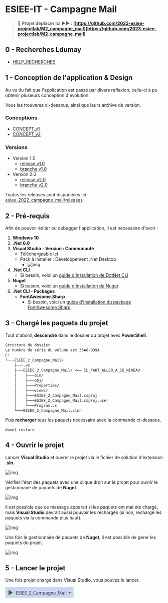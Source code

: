 # ESIEE-IT - Campagne Mail

> 🚨 **Projet déplacer ici ▶▶ : [https://github.com/2023-esiee-projectlab/M2_campagne_mail](https://github.com/2023-esiee-projectlab/M2_campagne_mail)**

## 0 - Recherches Ldumay

- [HELP_RECHERCHES](HELP_RECHERCHES.md)

## 1 - Conception de l'application & Design

Au vu du fait que l'application est passé par divers reflexion, celle-ci à pu obtenir plusieurs conception d'évolution.

Vous les trouverez ci-dessous, ainsi que leurs archive de version.

### Conceptions

- [CONCEPT_v1](CONCEPT_v1.md)
- [CONCEPT_v2](CONCEPT_v2.md)

### Versions

- Version 1.0
  - [release v1.0](https://github.com/ldumay/esiee_2022_campagne_mail/releases/tag/v1.0)
  - [branche v1.0](https://github.com/ldumay/esiee_2022_campagne_mail/tree/v1.0)
- Version 2.0
  - [release v2.0](https://github.com/ldumay/esiee_2022_campagne_mail/releases/tag/v2.0)
  - [branche v2.0](https://github.com/ldumay/esiee_2022_campagne_mail/tree/v2.0)

Toutes les releases sont disponibles ici : [esiee_2022_campagne_mail/releases](https://github.com/ldumay/esiee_2022_campagne_mail/releases) 

## 2 - Pré-requis

Afin de pouvoir éditer ou débugger l'application, il est nécessaire d'avoir :

1. **Windows 10**
2. **.Net 6.0**
3. **Visual Studio - Version : Communauté**
    - Téléchargeable [ici](https://visualstudio.microsoft.com/fr/downloads/)
    - Pack à installer : Développement .Net Desktop
      - ![img](_img/Visual_Studio_Installer.png)
4. **.Net CLI**
    - Si besoin, voici un [guide d'installation de DotNet CLI](Install_DotNet_CLI.md)
5. **Nuget**
    - Si besoin, voici un [guide d'installation de Nuget](Install_Nuget.md)
6. **.Net CLI - Packages**
    - **FontAwesome.Sharp**
        - Si besoin, voici un [guide d'installation du package FontAwesome.Sharp](Install_DotNet_CLI_FontAwesome_Sharp.md)

## 3 - Chargé les paquets du projet

Tout d'abord, **descendre** dans le dossier du projet avec **PowerShell**.

```
Structure du dossier
Le numéro de série du volume est 36A6-D39A
C:
└───ESIEE_2_Campagne_Mail/
    ├───.vs
    ├───ESIEE_2_Campagne_Mail/ <== IL_FAUT_ALLER_A_CE_NIVEAU
    │    ├───bin/
    │    ├───obj/
    │    ├───Properties/
    │    ├───views/
    │    ├───ESIEE_2_Campagne_Mail.csproj
    │    ├───ESIEE_2_Campagne_Mail.csproj.user
    │    └───Program.cs
    └───ESIEE_2_Campagne_Mail.slnn
```

Puis **recharger** tous les paquets nécessaire avec la commande ci-dessous.

```
donet restore
```

## 4 - Ouvrir le projet

Lancer **Visual Studio** et ouvrer le projet via le fichier de solution d'extension **.sln**.

![img](_img/004.png)

Vérifier l'état des paquets avec une clique droit sur le projet pour ouvrir le gestionnaire de paquets de **Nuget**.

![img](_img/005.png)

Il est possible que ce message apparait si les paquets ont mal été chargé, mais **Visual Studio** devrait aussi pouvoir les rechargés (si non, rechargé les paquets via la commande plus haut).

![img](_img/006.png)

Une fois le gestionnaire de paquets de **Nuget**, il est possible de gérer les paquets du projet.

![img](_img/007.png)

## 5 - Lancer le projet

Une fois projet chargé dans Visual Studio, vous pouvez le lancer.

![img](_img/start.png)
